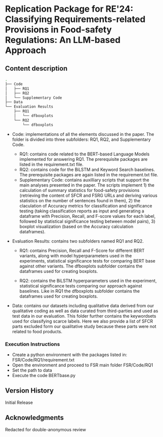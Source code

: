 # Replication Package for RE'24: Classifying Requirements-related Provisions in Food-safety Regulations: An LLM-based Approach


## Content description

```bash
.
├── Code
│   ├── RQ1
│   ├── RQ2
│   └── Supplementary Code
├── Data
└── Evaluation Results
    ├── RQ1
    │   └── dfboxplots
    └── RQ2
        └── dfboxplots
```
        
* Code: implementations of all the elements discussed in the paper. The folder is divided into three subfolders: RQ1, RQ2, and Supplementary Code.

    * RQ1: contains code related to the BERT-based Language Models implemented for answering RQ1. The prerequisite packages are listed in the requirement.txt file.
    * RQ2: contains code for the BiLSTM and Keyword Search baselines. The prerequisite packages are again listed in the requirement.txt file.
    * Supplementary Code: contains auxilliary scripts that support the main analyses presented in the paper. The scripts implement 1) the calculation of summary statistics for food-safety provisions (retrieving the content of SFCR and FSRG URLs and deriving various statistics on the number of sentences found in them), 2) the claculation of Accuracy metrics for classification and significance testing (taking classification reports as input and generating a dataframe with Precision, Recall, and F-score values for each label, followed by statistical significance testing between model pairs), 3) boxplot visualization (based on the Accuracy calculation dataframes).

* Evaluation Results: contains two subfolders named RQ1 and RQ2. 
    * RQ1: contains Precision, Recall and F-Score for different BERT variants, along with model hyperparameters used in the experiments, statistical significance tests for comparing BERT base against other variants. The dfboxplots subfolder contains the dataframes used for creating boxplots.
    
    * RQ2: contains the BiLSTM hyperparameters used in the experiment, statistical significance tests comparing our approach against baselines. Like in RQ1 the dfboxplots subfolder contains the dataframes used for creating boxplots.
    
* Data: contains our datasets including qualitative data derived from our qualitative coding as well as data curated from third-parties and used as test data in our evaluation. This folder further contains the keywordsets used for classifying scarce labels. Here we also provide a list of SFCR parts excluded form our qualitative study because these parts were not related to food products.

### Execution Instructions

* Create a python environment with the packages listed in: FSR/Code/RQ1/requirement.txt
* Open the environment and proceed to FSR main folder FSR/Code/RQ1 
* Set the path to data 
* Execute the code BERTbase.py

## Version History

Initial Release

## Acknowledgments
Redacted for double-anonymous review
